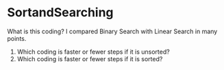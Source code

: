 # SortandSearching
 
What is this coding?
I compared Binary Search with Linear Search in many points.
1. Which coding is faster or fewer steps if it is unsorted?
2. Which coding is faster or fewer steps if it is sorted?
